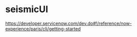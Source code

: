 # seismicUI

https://developer.servicenow.com/dev.do#!/reference/now-experience/paris/cli/getting-started
